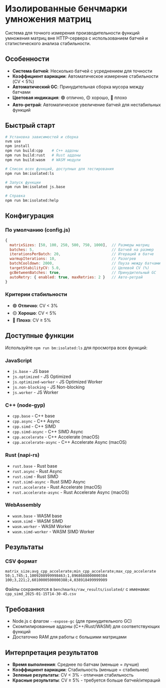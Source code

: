 # Изолированные бенчмарки умножения матриц

Система для точного измерения производительности функций умножения матриц вне HTTP-сервера с использованием батчей и статистического анализа стабильности.

## Особенности

- **Система батчей**: Несколько батчей с усреднением для точности
- **Коэффициент вариации**: Автоматическое измерение стабильности (CV < 5%)
- **Автоматический GC**: Принудительная сборка мусора между батчами
- **Цветовая индикация**: 🟢 отлично, 🟡 хорошо, 🔴 плохо
- **Авто-ретрай**: Автоматическое увеличение батчей для нестабильных функций

## Быстрый старт

```bash
# Установка зависимостей и сборка
nvm use
npm install
npm run build:cpp    # C++ аддоны
npm run build:rust   # Rust аддоны
npm run build:wasm   # WASM модули

# Список всех функций, доступных для тестирования
npm run bm:isolated:ls

# Запуск функции
npm run bm:isolated js.base

# Справка
npm run bm:isolated:help
```

## Конфигурация

### По умолчанию (config.js)

```javascript
{
  matrixSizes: [50, 100, 250, 500, 750, 1000],  // Размеры матриц
  batches: 5,                                   // Батчей на размер
  iterationsPerBatch: 20,                       // Итераций в батче
  warmupIterations: 10,                         // Разогрев
  batchCooldown: 2000,                          // Пауза между батчами (мс)
  targetStabilityCV: 5.0,                       // Целевой CV (%)
  gcBetweenBatches: true,                       // Принудительный GC
  autoRetry: { enabled: true, maxRetries: 2 }   // Авто-ретрай
}
```

### Критерии стабильности

- 🟢 **Отлично**: CV < 3%
- 🟡 **Хорошо**: CV < 5%
- 🔴 **Плохо**: CV ≥ 5%

## Доступные функции

Используйте `npm run bm:isolated:ls` для просмотра всех функций:

### JavaScript
- `js.base` - JS base
- `js.optimized` - JS Optimized  
- `js.optimized-worker` - JS Optimized Worker
- `js.non-blocking` - JS Non-blocking
- `js.worker` - JS Worker

### C++ (node-gyp)
- `cpp.base` - C++ base
- `cpp.async` - C++ Async
- `cpp.simd` - C++ SIMD
- `cpp.simd-async` - C++ SIMD Async
- `cpp.accelerate` - C++ Accelerate (macOS)
- `cpp.accelerate-async` - C++ Accelerate Async (macOS)

### Rust (napi-rs)
- `rust.base` - Rust base
- `rust.async` - Rust Async
- `rust.simd` - Rust SIMD
- `rust.simd-async` - Rust SIMD Async
- `rust.accelerate` - Rust Accelerate (macOS)
- `rust.accelerate-async` - Rust Accelerate Async (macOS)

### WebAssembly
- `wasm.base` - WASM base
- `wasm.simd` - WASM SIMD
- `wasm.worker` - WASM Worker
- `wasm.simd-worker` - WASM SIMD Worker

## Результаты

### CSV формат
```csv
matrix_size;avg_cpp_accelerate;min_cpp_accelerate;max_cpp_accelerate
50;1,745;1,1009208999998463;1,8968688000000384
100;3,221;2,6010000500000388;4,038918499999909
```

Файлы сохраняются в `benchmarks/raw_results/isolated/` с именами: `cpp_simd_2025-01-15T14-30-45.csv`

## Требования

- Node.js с флагом `--expose-gc` (для принудительного GC)
- Скомпилированные аддоны (C++/Rust/WASM) для соответствующих функций
- Достаточно RAM для работы с большими матрицами

## Интерпретация результатов

- **Время выполнения**: Среднее по батчам (меньше = лучше)
- **Коэффициент вариации**: Стабильность (меньше = стабильнее)
- **Зеленые результаты**: CV < 3% - отличная стабильность
- **Красные результаты**: CV ≥ 5% - требуется больше батчей/итераций 